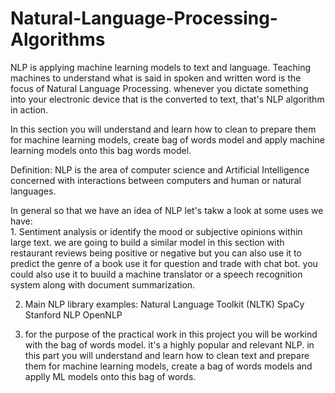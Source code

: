 # Natural-Language-Processing-Algorithms
NLP is applying machine learning models to text and language.  Teaching machines to understand what is said in spoken and written word is the focus of Natural Language Processing. whenever  you dictate something into your electronic device that is the converted to text, that's NLP algorithm in action.

In this section you will understand and learn how to clean to prepare them for machine learning models, create bag of words model and apply machine learning models onto this bag words model.

Definition: NLP is the area of computer science and Artificial Intelligence concerned with interactions between computers and human or natural languages.

In general so that we have an idea of NLP let's takw a look at some uses we have:  
    1. Sentiment analysis or identify the mood or subjective opinions within large text. we are going to build a similar model in this            section with restaurant reviews being positive or negative but you can also use it to predict the genre of a book use it for              question and trade with chat bot. you could also use it to buuild a machine translator or a speech recognition system along with          document summarization.

   2. Main NLP library examples:
       Natural Language Toolkit (NLTK)
       SpaCy
       Stanford NLP
       OpenNLP
       
   3. for the purpose of the practical work in this project you will be workind with the bag of words model. it's a highly popular and 
      relevant NLP. in this part you will understand and learn how to clean text and prepare them for machine learning models, create a 
      bag of words models and applly ML models onto this bag of words.

